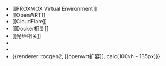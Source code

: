 - [[PROXMOX Virtual Environment]]
- [[OpenWRT]]
- [[CloudFlare]]
- [[Docker相关]]
- [[光纤相关]]
-
-
- {{renderer :tocgen2, [[openwrt扩容]], calc(100vh - 135px)}}